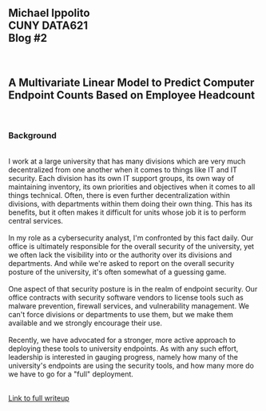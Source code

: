 <h2>Michael Ippolito<br />
CUNY DATA621<br />
Blog #2</h2>
<br />
<h2>A Multivariate Linear Model to Predict Computer Endpoint Counts Based on Employee Headcount</h2>
<br />
<h3>Background</h3>
<br />
I work at a large university that has many divisions which are very much decentralized from one another when it comes to things like IT and IT security. Each division has its own IT support groups, its own way of maintaining inventory, its own priorities and objectives when it comes to all things technical. Often, there is even further decentralization within divisions, with departments within them doing their own thing. This has its benefits, but it often makes it difficult for units whose job it is to perform central services.<br />
<br />
In my role as a cybersecurity analyst, I'm confronted by this fact daily. Our office is ultimately responsible for the overall security of the university, yet we often lack the visibility into or the authority over its divisions and departments. And while we're asked to report on the overall security posture of the university, it's often somewhat of a guessing game.<br />
<br />
One aspect of that security posture is in the realm of endpoint security. Our office contracts with security software vendors to license tools such as malware prevention, firewall services, and vulnerability management. We can't force divisions or departments to use them, but we make them available and we strongly encourage their use.<br />
<br />
Recently, we have advocated for a stronger, more active approach to deploying these tools to university endpoints. As with any such effort, leadership is interested in gauging progress, namely how many of the university's endpoints are using the security tools, and how many more do we have to go for a "full" deployment.<br />
<br />

[Link to full writeup](https://github.com/mmippolito/cuny_data621_blog2/blob/main/blog2.pdf)<br />
